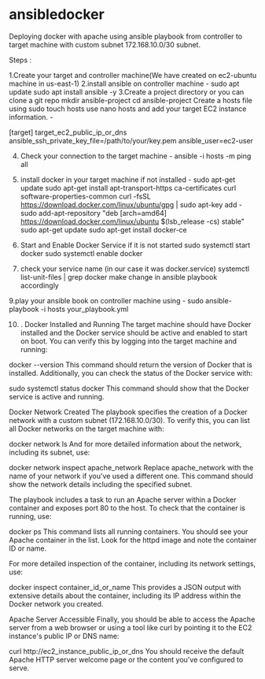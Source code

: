 # ansibledocker
Deploying docker with apache using ansible playbook from controller to target machine with custom subnet 172.168.10.0/30 subnet.

Steps : 

1.Create your target and controller machine(We have created on ec2-ubuntu machine in us-east-1)
2.install ansible on controller machine -
  sudo apt update
  sudo apt install ansible -y
3.Create a project directory or you can clone a git repo 
mkdir ansible-project
cd ansible-project
Create a hosts file using sudo touch hosts
use nano hosts and add your target EC2 instance information. -

[target]
target_ec2_public_ip_or_dns ansible_ssh_private_key_file=/path/to/your/key.pem ansible_user=ec2-user

4. Check your connection to the target machine - ansible -i hosts -m ping all

5. install docker in your target machine if not installed -
sudo apt-get update
sudo apt-get install apt-transport-https ca-certificates curl software-properties-common
curl -fsSL https://download.docker.com/linux/ubuntu/gpg | sudo apt-key add -
sudo add-apt-repository "deb [arch=amd64] https://download.docker.com/linux/ubuntu $(lsb_release -cs) stable"
sudo apt-get update
sudo apt-get install docker-ce

7. Start and Enable Docker Service if it is not started
   sudo systemctl start docker
   sudo systemctl enable docker

8. check your service name (in our case it was docker.service) 
systemctl list-unit-files | grep docker
make change in ansible playbook accordingly

9.play your ansible book on controller machine using - 
sudo  ansible-playbook -i hosts your_playbook.yml


10. . Docker Installed and Running
The target machine should have Docker installed and the Docker service should be active and enabled to start on boot. You can verify this by logging into the target machine and running:


docker --version
This command should return the version of Docker that is installed. Additionally, you can check the status of the Docker service with:


sudo systemctl status docker
This command should show that the Docker service is active and running.

 Docker Network Created
The playbook specifies the creation of a Docker network with a custom subnet (172.168.10.0/30). To verify this, you can list all Docker networks on the target machine with:


docker network ls
And for more detailed information about the network, including its subnet, use:


docker network inspect apache_network
Replace apache_network with the name of your network if you've used a different one. This command should show the network details including the specified subnet.


The playbook includes a task to run an Apache server within a Docker container and exposes port 80 to the host. To check that the container is running, use:

docker ps
This command lists all running containers. You should see your Apache container in the list. Look for the httpd image and note the container ID or name.

For more detailed inspection of the container, including its network settings, use:

docker inspect container_id_or_name
This provides a JSON output with extensive details about the container, including its IP address within the Docker network you created.

 Apache Server Accessible
Finally, you should be able to access the Apache server from a web browser or using a tool like curl by pointing it to the EC2 instance's public IP or DNS name:

curl http://ec2_instance_public_ip_or_dns
You should receive the default Apache HTTP server welcome page or the content you've configured to serve.





